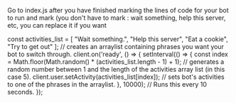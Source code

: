 Go to index.js after you have finished marking the lines of code for your bot to run and mark (you don't have to mark :
wait something, help this server, etc, you can replace it if you want




const activities_list = [
    "Wait something.", 
    "Help this server",
    "Eat a cookie", 
    "Try to get out"
    ]; // creates an arraylist containing phrases you want your bot to switch through.
    client.on('ready', () => {
        setInterval(() => {
            const index = Math.floor(Math.random() * (activities_list.length - 1) + 1); // generates a random number between 1 and the length of the activities array list (in this case 5).
            client.user.setActivity(activities_list[index]); // sets bot's activities to one of the phrases in the arraylist.
        }, 10000); // Runs this every 10 seconds.
    });
